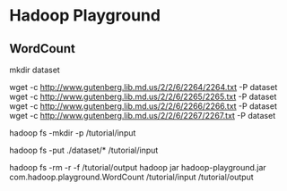 # Hadoop Playground

## WordCount


mkdir dataset

wget -c http://www.gutenberg.lib.md.us/2/2/6/2264/2264.txt -P dataset
wget -c http://www.gutenberg.lib.md.us/2/2/6/2265/2265.txt -P dataset
wget -c http://www.gutenberg.lib.md.us/2/2/6/2266/2266.txt -P dataset
wget -c http://www.gutenberg.lib.md.us/2/2/6/2267/2267.txt -P dataset

hadoop fs -mkdir -p /tutorial/input

hadoop fs -put ./dataset/* /tutorial/input

hadoop fs -rm -r -f /tutorial/output
hadoop jar hadoop-playground.jar com.hadoop.playground.WordCount /tutorial/input /tutorial/output


